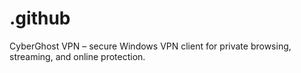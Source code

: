 # .github
CyberGhost VPN – secure Windows VPN client for private browsing, streaming, and online protection.
